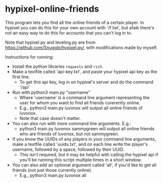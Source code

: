 # hypixel-online-friends

This program lets you find all the online friends of a certain player. In hypixel you can do this for your own account with '/f list', but afaik there's not an easy way to do this for accounts that you can't log in to.

Note that hypixel.py and leveling.py are from https://github.com/Snuggle/hypixel.py/, with modifications made by myself.

Instructions for running:
- Install the python libraries `requests` and `rich`.
- Make a textfile called 'api-key.txt', and paste your hypixel api key as the first line.
  - To get this api key, log in on hypixel's server and do the command '/api'
- Run with python3 main.py "username"
  - Where 'username' is a command line argument representing the user for whom you want to find all friends curerently online.
  - E.g., python3 main.py luvonox will output all online friends of luvonox.
  - Note that case doesn't matter.
- You can also run with more command line arguments. E.g.:
  - python3 main.py luvonox sammygreen will output all online friends who are friends of luvonox, but not sammygreen.
- If you know the UUIDs of any players in your command line arguments, make a textfile called 'uuids.txt', and on each line write the player's username, followed by a space, followed by their UUID.
  - This isn't required, but it may be helpful with calling the hypixel api if you'll be running this script multiple times in a short window.
- You can also add an optional argument called 'all', if you'd like to get all friends (not just those currently online).
  - E.g., python3 main.py luvonox all
